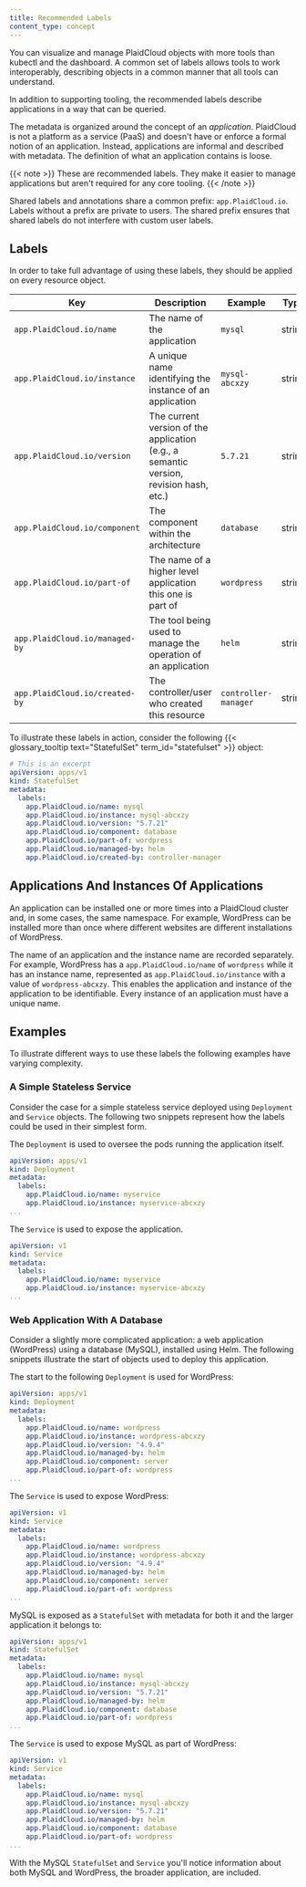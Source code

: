```yaml
---
title: Recommended Labels
content_type: concept
---
```


<!-- overview -->
You can visualize and manage PlaidCloud objects with more tools than kubectl and
the dashboard. A common set of labels allows tools to work interoperably, describing
objects in a common manner that all tools can understand.

In addition to supporting tooling, the recommended labels describe applications
in a way that can be queried.


<!-- body -->
The metadata is organized around the concept of an _application_. PlaidCloud is not
a platform as a service (PaaS) and doesn't have or enforce a formal notion of an application.
Instead, applications are informal and described with metadata. The definition of
what an application contains is loose.

{{< note >}}
These are recommended labels. They make it easier to manage applications
but aren't required for any core tooling.
{{< /note >}}

Shared labels and annotations share a common prefix: `app.PlaidCloud.io`. Labels
without a prefix are private to users. The shared prefix ensures that shared labels
do not interfere with custom user labels.

## Labels

In order to take full advantage of using these labels, they should be applied
on every resource object.

| Key                                 | Description           | Example  | Type |
| ----------------------------------- | --------------------- | -------- | ---- |
| `app.PlaidCloud.io/name`            | The name of the application | `mysql` | string |
| `app.PlaidCloud.io/instance`        | A unique name identifying the instance of an application | `mysql-abcxzy` | string |
| `app.PlaidCloud.io/version`         | The current version of the application (e.g., a semantic version, revision hash, etc.) | `5.7.21` | string |
| `app.PlaidCloud.io/component`       | The component within the architecture | `database` | string |
| `app.PlaidCloud.io/part-of`         | The name of a higher level application this one is part of | `wordpress` | string |
| `app.PlaidCloud.io/managed-by`      | The tool being used to manage the operation of an application | `helm` | string |
| `app.PlaidCloud.io/created-by`      | The controller/user who created this resource | `controller-manager` | string |

To illustrate these labels in action, consider the following {{< glossary_tooltip text="StatefulSet" term_id="statefulset" >}} object:

```yaml
# This is an excerpt
apiVersion: apps/v1
kind: StatefulSet
metadata:
  labels:
    app.PlaidCloud.io/name: mysql
    app.PlaidCloud.io/instance: mysql-abcxzy
    app.PlaidCloud.io/version: "5.7.21"
    app.PlaidCloud.io/component: database
    app.PlaidCloud.io/part-of: wordpress
    app.PlaidCloud.io/managed-by: helm
    app.PlaidCloud.io/created-by: controller-manager
```

## Applications And Instances Of Applications

An application can be installed one or more times into a PlaidCloud cluster and,
in some cases, the same namespace. For example, WordPress can be installed more
than once where different websites are different installations of WordPress.

The name of an application and the instance name are recorded separately. For
example, WordPress has a `app.PlaidCloud.io/name` of `wordpress` while it has
an instance name, represented as `app.PlaidCloud.io/instance` with a value of
`wordpress-abcxzy`. This enables the application and instance of the application
to be identifiable. Every instance of an application must have a unique name.

## Examples

To illustrate different ways to use these labels the following examples have varying complexity.

### A Simple Stateless Service

Consider the case for a simple stateless service deployed using `Deployment` and `Service` objects. The following two snippets represent how the labels could be used in their simplest form.

The `Deployment` is used to oversee the pods running the application itself.
```yaml
apiVersion: apps/v1
kind: Deployment
metadata:
  labels:
    app.PlaidCloud.io/name: myservice
    app.PlaidCloud.io/instance: myservice-abcxzy
...
```

The `Service` is used to expose the application.
```yaml
apiVersion: v1
kind: Service
metadata:
  labels:
    app.PlaidCloud.io/name: myservice
    app.PlaidCloud.io/instance: myservice-abcxzy
...
```

### Web Application With A Database

Consider a slightly more complicated application: a web application (WordPress)
using a database (MySQL), installed using Helm. The following snippets illustrate
the start of objects used to deploy this application.

The start to the following `Deployment` is used for WordPress:

```yaml
apiVersion: apps/v1
kind: Deployment
metadata:
  labels:
    app.PlaidCloud.io/name: wordpress
    app.PlaidCloud.io/instance: wordpress-abcxzy
    app.PlaidCloud.io/version: "4.9.4"
    app.PlaidCloud.io/managed-by: helm
    app.PlaidCloud.io/component: server
    app.PlaidCloud.io/part-of: wordpress
...
```

The `Service` is used to expose WordPress:

```yaml
apiVersion: v1
kind: Service
metadata:
  labels:
    app.PlaidCloud.io/name: wordpress
    app.PlaidCloud.io/instance: wordpress-abcxzy
    app.PlaidCloud.io/version: "4.9.4"
    app.PlaidCloud.io/managed-by: helm
    app.PlaidCloud.io/component: server
    app.PlaidCloud.io/part-of: wordpress
...
```

MySQL is exposed as a `StatefulSet` with metadata for both it and the larger application it belongs to:

```yaml
apiVersion: apps/v1
kind: StatefulSet
metadata:
  labels:
    app.PlaidCloud.io/name: mysql
    app.PlaidCloud.io/instance: mysql-abcxzy
    app.PlaidCloud.io/version: "5.7.21"
    app.PlaidCloud.io/managed-by: helm
    app.PlaidCloud.io/component: database
    app.PlaidCloud.io/part-of: wordpress
...
```

The `Service` is used to expose MySQL as part of WordPress:

```yaml
apiVersion: v1
kind: Service
metadata:
  labels:
    app.PlaidCloud.io/name: mysql
    app.PlaidCloud.io/instance: mysql-abcxzy
    app.PlaidCloud.io/version: "5.7.21"
    app.PlaidCloud.io/managed-by: helm
    app.PlaidCloud.io/component: database
    app.PlaidCloud.io/part-of: wordpress
...
```

With the MySQL `StatefulSet` and `Service` you'll notice information about both MySQL and WordPress, the broader application, are included.


